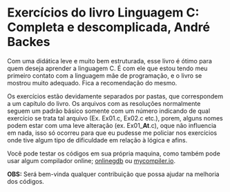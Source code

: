 # Exercícios do livro Linguagem C: Completa e descomplicada, André Backes
Com uma didática leve e muito bem estruturada, esse livro é ótimo para quem deseja aprender a linguagem C. É com ele que estou tendo meu primeiro contato com a linguagem mãe de programação, e o livro se mostrou muito adequado. Fica a recomendação do mesmo.

Os exercícios estão devidamente separados por pastas, que correspondem a um capítulo do livro.
Os arquivos com as resoluções normalmente seguem um padrão básico somente com um número indicando de qual exercício se trata tal arquivo (Ex. Ex01.c, Ex02.c etc.), porem, alguns nomes podem estar com uma leve alteração (ex. Ex01_**At**.c), oque não influencia em nada, isso só ocorreu para que eu pudesse me policiar nos exercícios onde tive algum tipo de dificuldade em relação à lógica e afins.

Você pode testar os códigos em sua própria maquina, como também pode usar algum compilador online; [onlinegdb](https://www.onlinegdb.com/) ou [mycompiler.io](https://www.mycompiler.io/pt/online-c-compiler).

**OBS:** Será bem-vinda qualquer contribuição que possa ajudar na melhoria dos códigos.
